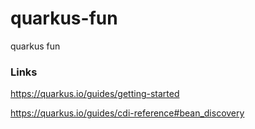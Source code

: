 # quarkus-fun
quarkus fun


### Links
https://quarkus.io/guides/getting-started

https://quarkus.io/guides/cdi-reference#bean_discovery
